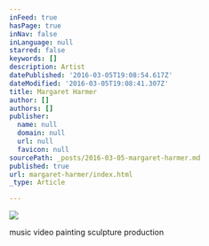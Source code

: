 ```yaml
---
inFeed: true
hasPage: true
inNav: false
inLanguage: null
starred: false
keywords: []
description: Artist
datePublished: '2016-03-05T19:08:54.617Z'
dateModified: '2016-03-05T19:08:41.307Z'
title: Margaret Harmer
author: []
authors: []
publisher:
  name: null
  domain: null
  url: null
  favicon: null
sourcePath: _posts/2016-03-05-margaret-harmer.md
published: true
url: margaret-harmer/index.html
_type: Article

---
```

![](https://the-grid-user-content.s3-us-west-2.amazonaws.com/eeea971e-b246-4ba2-bc99-6ee8a819512e.jpg)

music video painting sculpture production